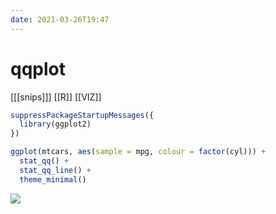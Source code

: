 ```yaml
---
date: 2021-03-26T19:47
---
```


# qqplot

[[[snips]]]
[[R]]
[[VIZ]]

``` r
suppressPackageStartupMessages({
  library(ggplot2)
})

ggplot(mtcars, aes(sample = mpg, colour = factor(cyl))) +
  stat_qq() +
  stat_qq_line() + 
  theme_minimal()
```

![](https://i.imgur.com/MTq6yOs.png)

